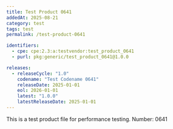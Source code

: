 ```yaml
---
title: Test Product 0641
addedAt: 2025-08-21
category: test
tags: test
permalink: /test-product-0641

identifiers:
  - cpe: cpe:2.3:a:testvendor:test_product_0641
  - purl: pkg:generic/test_product_0641@1.0.0

releases:
  - releaseCycle: "1.0"
    codename: "Test Codename 0641"
    releaseDate: 2025-01-01
    eol: 2026-01-01
    latest: "1.0.0"
    latestReleaseDate: 2025-01-01
---
```


This is a test product file for performance testing. Number: 0641
